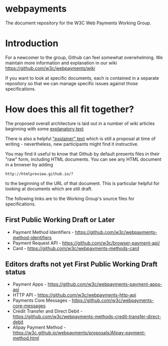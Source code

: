 # webpayments

The document repository for the W3C Web Payments Working Group.

# Introduction

For a newcomer to the group, Github can feel somewhat overwhelming. We maintain more information and explanation in our wiki https://github.com/w3c/webpayments/wiki  

If you want to look at specific documents, each is contained in a separate repository so that we can manage specific issues against those specifications.  

# How does this all fit together?

The proposed overall architecture is laid out in a number of wiki articles beginning with some [explanatory text](https://github.com/w3c/webpayments/wiki/A-Payments-Initiation-Architecture-for-the-Web)  

There is also a helpful ["explainer" text](https://w3c.github.io/webpayments/proposals/wparch/) which is still a proposal at time of writing - nevertheless, new participants might find it instructive.

You may find it useful to know that Github by default presents files in their "raw" form, including HTML documents. You can see any HTML document in a browser by adding 

    http://htmlpreview.github.io/?  

to the beginning of the URL of that document. This is particular helpful for looking at documents which are still draft.

The following links are to the Working Group's source files for specifications.

## First Public Working Draft or Later

* Payment Method Identifiers - https://github.com/w3c/webpayments-method-identifiers
* Payment Request API - https://github.com/w3c/browser-payment-api/
* Card - https://github.com/w3c/webpayments-methods-card

## Editors drafts not yet First Public Working Draft status

* Payment Apps - https://github.com/w3c/webpayments-payment-apps-api
* HTTP API - https://github.com/w3c/webpayments-http-api
* Payments Core Messages - https://github.com/w3c/webpayments-core-messages
* Credit Transfer and Direct Debit - https://github.com/w3c/webpayments-methods-credit-transfer-direct-debit
* Alipay Payment Method - https://w3c.github.io/webpayments/proposals/Alipay-payment-method.html

